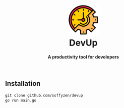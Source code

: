 <h1 align="center">
  <br>
  <a href="https://github.com/soffyzen/devup"><img src="icon.png" alt="Striker" width="100px"></a>
  <br>
  DevUp
  <br>
</h1>

<h4 align="center">A productivity tool for developers</h4>
<br>

<h2> Installation </h2>

``` 
git clone github.com/soffyzen/devup
go run main.go

```